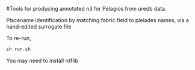 #Tools for producing annotated n3 for Pelagios from uredb data. 

Placename identification by matching fabric field to pleiades names, via a hand-edited surrogate file

To re-run, 
   
   ```sh
   sh run.sh
   ```

You may need to install rdflib